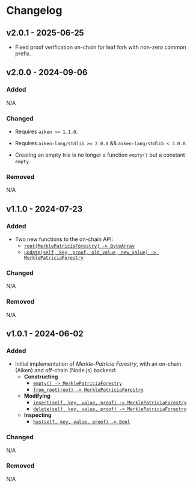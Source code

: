 # Changelog

## v2.0.1 - 2025-06-25

- Fixed proof verification on-chain for leaf fork with non-zero common prefix.

## v2.0.0 - 2024-09-06

### Added

N/A

### Changed

- Requires `aiken >= 1.1.0`.

- Requires `aiken-lang/stdlib >= 2.0.0` && `aiken-lang/stdlib < 3.0.0`.

- Creating an empty trie is no longer a function `empty()` but a constant `empty`.

### Removed

N/A

## v1.1.0 - 2024-07-23

### Added

- Two new functions to the on-chain API:
  - [`root(MerklePatriciaForestry) -> ByteArray`](https://aiken-lang.github.io/merkle-patricia-forestry/aiken/merkle_patricia_forestry.html#root)
  - [`update(self, key, proof, old_value, new_value) -> MerklePatriciaForestry`](https://aiken-lang.github.io/merkle-patricia-forestry/aiken/merkle_patricia_forestry.html#update)

### Changed

N/A

### Removed

N/A

## v1.0.1 - 2024-06-02

### Added

- Initial implementation of _Merkle-Patricia Forestry_, with an on-chain (Aiken) and off-chain (Node.js) backend:
  - **Constructing**
    - [`empty() -> MerklePatriciaForestry`](https://aiken-lang.github.io/merkle-patricia-forestry/aiken/merkle_patricia_forestry.html#empty)
    - [`from_root(root) -> MerklePatriciaForestry`](https://aiken-lang.github.io/merkle-patricia-forestry/aiken/merkle_patricia_forestry.html#from_root)
  - **Modifying**
    - [`insert(self, key, value, proof) -> MerklePatriciaForestry`](https://aiken-lang.github.io/merkle-patricia-forestry/aiken/merkle_patricia_forestry.html#insert)
    - [`delete(self, key, value, proof) -> MerklePatriciaForestry`](https://aiken-lang.github.io/merkle-patricia-forestry/aiken/merkle_patricia_forestry.html#delete)
  - **Inspecting**
    - [`has(self, key, value, proof) -> Bool`](https://aiken-lang.github.io/merkle-patricia-forestry/aiken/merkle_patricia_forestry.html#has)

### Changed

N/A

### Removed

N/A
